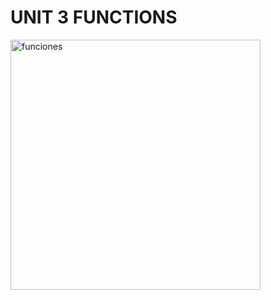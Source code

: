 # UNIT 3 FUNCTIONS
<img alt="funciones" height="400" src="../imagenes/functions-in-c-featured-image"/> 
